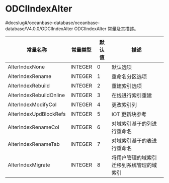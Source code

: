 ODCIIndexAlter 
===================================
#docslug#/oceanbase-database/oceanbase-database/V4.0.0/ODCIIndexAlter
ODCIIndexAlter 常量及其描述。


|          常量名称           |  常量类型   | 默认值 |          描述          |
|-------------------------|---------|-----|----------------------|
| AlterIndexNone          | INTEGER | 0   | 默认选项                 |
| AlterIndexRename        | INTEGER | 1   | 重命名分区选项              |
| AlterIndexRebuild       | INTEGER | 2   | 重建索引选项               |
| AlterIndexRebuildOnline | INTEGER | 3   | 在线进行索引重建             |
| AlterIndexModifyCol     | INTEGER | 4   | 更改索引列                |
| AlterIndexUpdBlockRefs  | INTEGER | 5   | IOT 更新块参考            |
| AlterIndexRenameCol     | INTEGER | 6   | 对域索引基于的列进行重命名        |
| AlterIndexRenameTab     | INTEGER | 7   | 对域索引基于的表进行重命名        |
| AlterIndexMigrate       | INTEGER | 8   | 将用户管理的域索引迁移到系统管理的域索引 |



